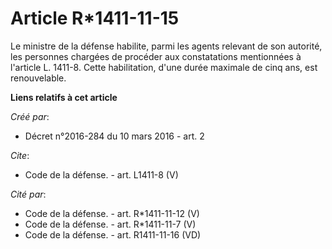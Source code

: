 # Article R*1411-11-15

Le ministre de la défense habilite, parmi les agents relevant de son autorité, les personnes chargées de procéder aux
constatations mentionnées à l'article L. 1411-8. Cette habilitation, d'une durée maximale de cinq ans, est renouvelable.

**Liens relatifs à cet article**

_Créé par_:

  - Décret n°2016-284 du 10 mars 2016 - art. 2

_Cite_:

  - Code de la défense. - art. L1411-8 (V)

_Cité par_:

  - Code de la défense. - art. R*1411-11-12 (V)
  - Code de la défense. - art. R*1411-11-7 (V)
  - Code de la défense. - art. R1411-11-16 (VD)
